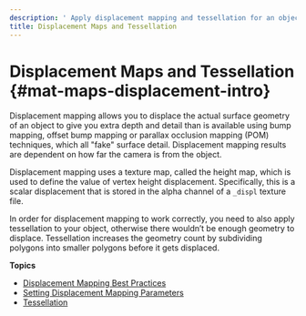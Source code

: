 ```yaml
---
description: ' Apply displacement mapping and tessellation for an object in &ALYlong;. '
title: Displacement Maps and Tessellation
---
```

# Displacement Maps and Tessellation {#mat-maps-displacement-intro}

Displacement mapping allows you to displace the actual surface geometry of an object to give you extra depth and detail than is available using bump mapping, offset bump mapping or parallax occlusion mapping \(POM\) techniques, which all "fake" surface detail\. Displacement mapping results are dependent on how far the camera is from the object\. 

Displacement mapping uses a texture map, called the height map, which is used to define the value of vertex height displacement\. Specifically, this is a scalar displacement that is stored in the alpha channel of a `_displ` texture file\. 

In order for displacement mapping to work correctly, you need to also apply tessellation to your object, otherwise there wouldn’t be enough geometry to displace\. Tessellation increases the geometry count by subdividing polygons into smaller polygons before it gets displaced\.

**Topics**
+ [Displacement Mapping Best Practices](/docs/userguide/materials/maps/displacement-best-practices.md)
+ [Setting Displacement Mapping Parameters](/docs/userguide/materials/maps/displacement-params.md)
+ [Tessellation](/docs/userguide/materials/maps/displacement-tessellation-intro.md)